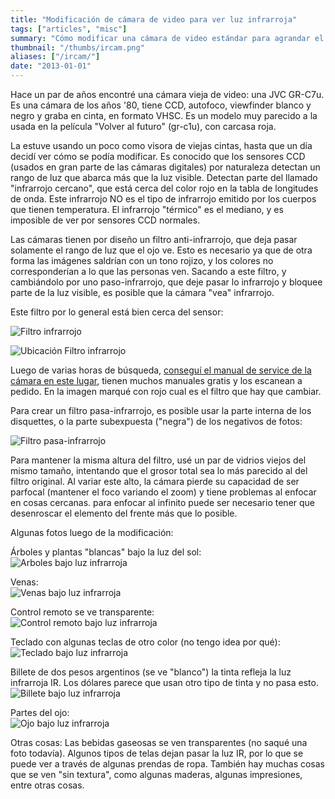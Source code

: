 ```yaml
---
title: "Modificación de cámara de video para ver luz infrarroja"
tags: ["articles", "misc"]
summary: "Cómo modificar una cámara de video estándar para agrandar el espectro de luz que puede observar, permitiendo ver parte del infrarrojo cercano."
thumbnail: "/thumbs/ircam.png"
aliases: ["/ircam/"]
date: "2013-01-01"
---
```

Hace un par de años encontré una cámara vieja de video: una JVC GR-C7u. Es una cámara de los años '80, tiene CCD, autofoco, viewfinder blanco y negro y graba en cinta, en formato VHSC. Es un modelo muy parecido a la usada en la película "Volver al futuro" (gr-c1u), con carcasa roja.

La estuve usando un poco como visora de viejas cintas, hasta que un día decidí ver cómo se podía modificar. Es conocido que los sensores CCD (usados en gran parte de las cámaras digitales) por naturaleza detectan un rango de luz que abarca más que la luz visible. Detectan parte del llamado "infrarrojo cercano", que está cerca del color rojo en la tabla de longitudes de onda. Este infrarrojo NO es el tipo de infrarrojo emitido por los cuerpos que tienen temperatura. El infrarrojo "térmico" es el mediano, y es imposible de ver por sensores CCD normales.

Las cámaras tienen por diseño un filtro anti-infrarrojo, que deja pasar solamente el rango de luz que el ojo ve. Esto es necesario ya que de otra forma las imágenes saldrían con un tono rojizo, y los colores no corresponderían a lo que las personas ven. Sacando a este filtro, y cambiándolo por uno paso-infrarrojo, que deje pasar lo infrarrojo y bloquee parte de la luz visible, es posible que la cámara "vea" infrarrojo.

Este filtro por lo general está bien cerca del sensor:

![Filtro infrarrojo](/images/ircam0.jpg)

![Ubicación Filtro infrarrojo](/images/ircam3.jpg)

Luego de varias horas de búsqueda, [conseguí el manual de service de la cámara en este lugar](http://www.freeservicemanuals.info/en/servicemanuals/), tienen muchos manuales gratis y los escanean a pedido. En la imagen marqué con rojo cual es el filtro que hay que cambiar.

Para crear un filtro pasa-infrarrojo, es posible usar la parte interna de los disquettes, o la parte subexpuesta ("negra") de los negativos de fotos:

![Filtro pasa-infrarrojo](/images/ircam1.jpg)

Para mantener la misma altura del filtro, usé un par de vidrios viejos del mismo tamaño, intentando que el grosor total sea lo más parecido al del filtro original. Al variar este alto, la cámara pierde su capacidad de ser parfocal (mantener el foco variando el zoom) y tiene problemas al enfocar en cosas cercanas. para enfocar al infinito puede ser necesario tener que desenroscar el elemento del frente más que lo posible.

Algunas fotos luego de la modificación:

Árboles y plantas "blancas" bajo la luz del sol:\
![Arboles bajo luz infrarroja](/images/ir0.jpg)

Venas:\
![Venas bajo luz infrarroja](/images/ir1.jpg)

Control remoto se ve transparente:\
![Control remoto bajo luz infrarroja](/images/ir2.jpg)

Teclado con algunas teclas de otro color (no tengo idea por qué):\
![Teclado bajo luz infrarroja](/images/ir3.jpg)

Billete de dos pesos argentinos (se ve "blanco") la tinta refleja la luz infrarroja IR. Los dólares parece que usan otro tipo de tinta y no pasa esto.\
![Billete bajo luz infrarroja](/images/ir4.jpg)

Partes del ojo:\
![Ojo bajo luz infrarroja](/images/ir5.jpg)

Otras cosas: Las bebidas gaseosas se ven transparentes (no saqué una foto todavía). Algunos tipos de telas dejan pasar la luz IR, por lo que se puede ver a través de algunas prendas de ropa. También hay muchas cosas que se ven "sin textura", como algunas maderas, algunas impresiones, entre otras cosas.
